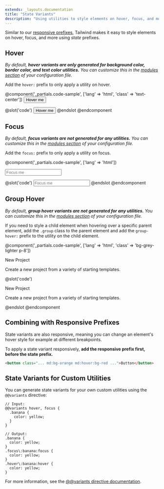 ```yaml
---
extends: _layouts.documentation
title: "State Variants"
description: "Using utilities to style elements on hover, focus, and more."
---
```


Similar to our [responsive prefixes](/docs/responsive-design), Tailwind makes it easy to style elements on hover, focus, and more using *state* prefixes.

## Hover

*By default, **hover variants are only generated for background color, border color, and text color utilities.** You can customize this in the [modules section](/docs/configuration#modules) of your configuration file.*

Add the `hover:` prefix to only apply a utility on hover.

@component('_partials.code-sample', ['lang' => 'html', 'class' => 'text-center'])
<button class="bg-transparent hover:bg-blue text-blue-dark font-semibold hover:text-white py-2 px-4 border border-blue hover:border-transparent rounded">
  Hover me
</button>


@slot('code')
<button class="bg-transparent hover:bg-blue text-blue-dark hover:text-white...">
  Hover me
</button>
@endslot
@endcomponent

## Focus

*By default, **focus variants are not generated for any utilities.** You can customize this in the [modules section](/docs/configuration#modules) of your configuration file.*

Add the `focus:` prefix to only apply a utility on focus.

@component('_partials.code-sample', ['lang' => 'html'])
<div class="max-w-xs w-full mx-auto">
  <input class="bg-white focus:bg-grey-dark text-black focus:text-white appearance-none inline-block w-full text-black border rounded py-3 px-4" placeholder="Focus me">
</div>

@slot('code')
<input class="bg-white focus:bg-grey-dark text-black focus:text-white ..." placeholder="Focus me">
@endslot
@endcomponent


## Group Hover

*By default, **group hover variants are not generated for any utilities.** You can customize this in the [modules section](/docs/configuration#modules) of your configuration file.*

If you need to style a child element when hovering over a specific parent element, add the `.group` class to the parent element and add the `group-hover:` prefix to the utility on the child element.

@component('_partials.code-sample', ['lang' => 'html', 'class' => 'bg-grey-lighter p-8'])
<div class="group hover:bg-blue p-4 cursor-pointer bg-white rounded max-w-xs w-full shadow-lg select-none overflow-hidden mx-auto">
  <p class="font-semibold text-lg mb-1 text-black group-hover:text-white">New Project</p>
  <p class="text-grey-darker group-hover:text-white mb-2">Create a new project from a variety of starting templates.</p>
</div>


@slot('code')
<div class="group bg-white hover:bg-blue ...">
  <p class="text-black group-hover:text-white ...">New Project</p>
  <p class="text-grey-darker group-hover:text-white ...">Create a new project from a variety of starting templates.</p>
</div>
@endslot
@endcomponent

## Combining with Responsive Prefixes

State variants are also responsive, meaning you can change an element's hover style for example at different breakpoints.

To apply a state variant responsively, **add the responsive prefix first, before the state prefix.**

```html
<button class="... md:bg-orange md:hover:bg-red ...">Button</button>
```

## State Variants for Custom Utilities

You can generate state variants for your own custom utilities using the `@@variants` directive:

```less
// Input:
@@variants hover, focus {
  .banana {
    color: yellow;
  }
}

// Output:
.banana {
  color: yellow;
}
.focus\:banana:focus {
  color: yellow;
}
.hover\:banana:hover {
  color: yellow;
}

```

For more information, see the [@@variants directive documentation](/docs/functions-and-directives#variants).
